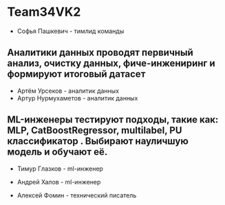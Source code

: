 # Team34VK2

- Софья Пашкевич - тимлид команды

## Аналитики данных проводят первичный анализ, очистку данных, фиче-инжениринг и формируют итоговый датасет
- Артём Урсеков - аналитик данных 
- Артур Нурмухаметов - аналитик данных

## ML-инженеры тестируют подходы, такие как: MLP, CatBoostRegressor, multilabel, PU классификатор . Выбирают науличшую модель и обучают её.
- Тимур Глазков - ml-инженер
- Андрей Халов - ml-инженер

- Алексей Фомин - технический писатель 

